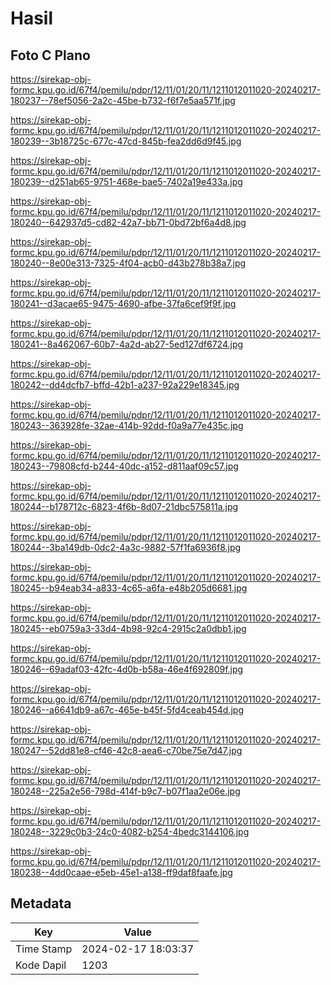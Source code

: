 # Hasil

## Foto C Plano

https://sirekap-obj-formc.kpu.go.id/67f4/pemilu/pdpr/12/11/01/20/11/1211012011020-20240217-180237--78ef5056-2a2c-45be-b732-f6f7e5aa571f.jpg

https://sirekap-obj-formc.kpu.go.id/67f4/pemilu/pdpr/12/11/01/20/11/1211012011020-20240217-180239--3b18725c-677c-47cd-845b-fea2dd6d9f45.jpg

https://sirekap-obj-formc.kpu.go.id/67f4/pemilu/pdpr/12/11/01/20/11/1211012011020-20240217-180239--d251ab65-9751-468e-bae5-7402a19e433a.jpg

https://sirekap-obj-formc.kpu.go.id/67f4/pemilu/pdpr/12/11/01/20/11/1211012011020-20240217-180240--642937d5-cd82-42a7-bb71-0bd72bf6a4d8.jpg

https://sirekap-obj-formc.kpu.go.id/67f4/pemilu/pdpr/12/11/01/20/11/1211012011020-20240217-180240--8e00e313-7325-4f04-acb0-d43b278b38a7.jpg

https://sirekap-obj-formc.kpu.go.id/67f4/pemilu/pdpr/12/11/01/20/11/1211012011020-20240217-180241--d3acae65-9475-4690-afbe-37fa6cef9f9f.jpg

https://sirekap-obj-formc.kpu.go.id/67f4/pemilu/pdpr/12/11/01/20/11/1211012011020-20240217-180241--8a462067-60b7-4a2d-ab27-5ed127df6724.jpg

https://sirekap-obj-formc.kpu.go.id/67f4/pemilu/pdpr/12/11/01/20/11/1211012011020-20240217-180242--dd4dcfb7-bffd-42b1-a237-92a229e18345.jpg

https://sirekap-obj-formc.kpu.go.id/67f4/pemilu/pdpr/12/11/01/20/11/1211012011020-20240217-180243--363928fe-32ae-414b-92dd-f0a9a77e435c.jpg

https://sirekap-obj-formc.kpu.go.id/67f4/pemilu/pdpr/12/11/01/20/11/1211012011020-20240217-180243--79808cfd-b244-40dc-a152-d811aaf09c57.jpg

https://sirekap-obj-formc.kpu.go.id/67f4/pemilu/pdpr/12/11/01/20/11/1211012011020-20240217-180244--b178712c-6823-4f6b-8d07-21dbc575811a.jpg

https://sirekap-obj-formc.kpu.go.id/67f4/pemilu/pdpr/12/11/01/20/11/1211012011020-20240217-180244--3ba149db-0dc2-4a3c-9882-57f1fa6936f8.jpg

https://sirekap-obj-formc.kpu.go.id/67f4/pemilu/pdpr/12/11/01/20/11/1211012011020-20240217-180245--b94eab34-a833-4c65-a6fa-e48b205d6681.jpg

https://sirekap-obj-formc.kpu.go.id/67f4/pemilu/pdpr/12/11/01/20/11/1211012011020-20240217-180245--eb0759a3-33d4-4b98-92c4-2915c2a0dbb1.jpg

https://sirekap-obj-formc.kpu.go.id/67f4/pemilu/pdpr/12/11/01/20/11/1211012011020-20240217-180246--69adaf03-42fc-4d0b-b58a-46e4f692809f.jpg

https://sirekap-obj-formc.kpu.go.id/67f4/pemilu/pdpr/12/11/01/20/11/1211012011020-20240217-180246--a6641db9-a67c-465e-b45f-5fd4ceab454d.jpg

https://sirekap-obj-formc.kpu.go.id/67f4/pemilu/pdpr/12/11/01/20/11/1211012011020-20240217-180247--52dd81e8-cf46-42c8-aea6-c70be75e7d47.jpg

https://sirekap-obj-formc.kpu.go.id/67f4/pemilu/pdpr/12/11/01/20/11/1211012011020-20240217-180248--225a2e56-798d-414f-b9c7-b07f1aa2e06e.jpg

https://sirekap-obj-formc.kpu.go.id/67f4/pemilu/pdpr/12/11/01/20/11/1211012011020-20240217-180248--3229c0b3-24c0-4082-b254-4bedc3144106.jpg

https://sirekap-obj-formc.kpu.go.id/67f4/pemilu/pdpr/12/11/01/20/11/1211012011020-20240217-180238--4dd0caae-e5eb-45e1-a138-ff9daf8faafe.jpg


## Metadata

| Key        | Value               |
| ---------- | ------------------- |
| Time Stamp | 2024-02-17 18:03:37 |
| Kode Dapil | 1203                |



